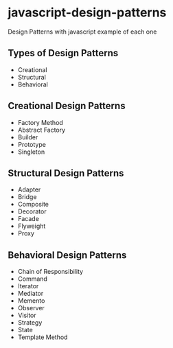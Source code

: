 # javascript-design-patterns
Design Patterns with javascript example of each one

## Types of Design Patterns
* Creational
* Structural
* Behavioral

## Creational Design Patterns
* Factory Method
* Abstract Factory
* Builder
* Prototype
* Singleton

## Structural Design Patterns
* Adapter
* Bridge
* Composite
* Decorator
* Facade
* Flyweight
* Proxy

## Behavioral Design Patterns
* Chain of Responsibility
* Command
* Iterator
* Mediator
* Memento
* Observer
* Visitor
* Strategy
* State
* Template Method

